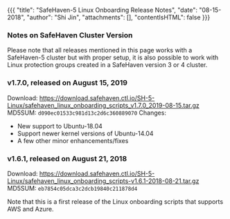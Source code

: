 {{{
  "title": "SafeHaven-5 Linux Onboarding Release Notes",
  "date": "08-15-2018",
  "author": "Shi Jin",
  "attachments": [],
  "contentIsHTML": false
}}}

### Notes on SafeHaven Cluster Version
Please note that all releases mentioned in this page works with a SafeHaven-5 cluster but with proper setup, it is also possible to work with Linux protection groups created in a SafeHaven version 3 or 4 cluster.

### v1.7.0, released on August 15, 2019
Download: https://download.safehaven.ctl.io/SH-5-Linux/safehaven_linux_onboarding_scripts_v1.7.0_2019-08-15.tar.gz
MD5SUM: `d090ec01533c981d13c2d6c360889070`
Changes:
* New support to Ubuntu-18.04
* Support newer kernel versions of Ubuntu-14.04
* A few other minor enhancements/fixes

### v1.6.1, released on August 21, 2018

Download: https://download.safehaven.ctl.io/SH-5-Linux/safehaven_linux_onboarding_scripts-v1.6.1-2018-08-21.tar.gz
MD5SUM: `eb7854c05dca3c2dcb19840c211878d4`

Note that this is a first release of the Linux onboarding scripts that supports AWS and Azure.
